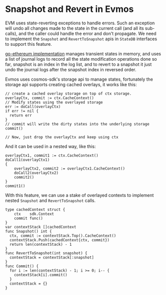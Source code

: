 # Snapshot and Revert in Evmos

EVM uses state-reverting exceptions to handle errors. Such an exception will undo all changes made to the state in the current call (and all its sub-calls), and the caller could handle the error and don't propagate. We need to implement the `Snapshot` and `RevertToSnapshot` apis in `StateDB` interfaces to support this feature.

[go-ethereum implementation](https://github.com/ethereum/go-ethereum/blob/master/core/state/journal.go#L39) manages transient states in memory, and uses a list of journal logs to record all the state modification operations done so far, snapshot is an index in the log list, and to revert to a snapshot it just undo the journal logs after the snapshot index in reversed order.

Evmos uses cosmos-sdk's storage api to manage states, fortunately the storage api supports creating cached overlays, it works like this:

```golang
// create a cached overlay storage on top of ctx storage.
overlayCtx, commit := ctx.CacheContext()
// Modify states using the overlayed storage
err := doCall(overlayCtx)
if err != nil {
  return err
}
// commit will write the dirty states into the underlying storage
commit()

// Now, just drop the overlayCtx and keep using ctx
```

And it can be used in a nested way, like this:

```golang
overlayCtx1, commit1 := ctx.CacheContext()
doCall1(overlayCtx1)
{
    overlayCtx2, commit2 := overlayCtx1.CacheContext()
    doCall2(overlayCtx2)
    commit2()
}
commit1()
```

With this feature, we can use a stake of overlayed contexts to implement nested `Snapshot` and `RevertToSnapshot` calls.

```golang
type cachedContext struct {
	ctx    sdk.Context
	commit func()
}
var contextStack []cachedContext
func Snapshot() int {
  ctx, commit := contextStack.Top().CacheContext()
  contextStack.Push(cachedContext{ctx, commit})
  return len(contextStack) - 1
}
func RevertToSnapshot(int snapshot) {
  contextStack = contextStack[:snapshot]
}
func Commit() {
  for i := len(contextStack) - 1; i >= 0; i-- {
    contextStack[i].commit()
  }
  contextStack = {}
}
```


